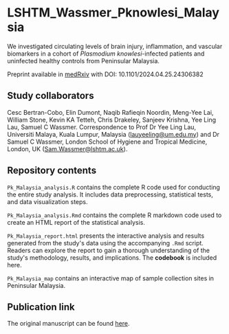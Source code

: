 # LSHTM_Wassmer_Pknowlesi_Malaysia

We investigated circulating levels of brain injury, inflammation, and vascular biomarkers in a cohort of *Plasmodium knowlesi*-infected patients and uninfected healthy controls from Peninsular Malaysia.

Preprint available in [medRxiv](https://www.medrxiv.org/content/10.1101/2024.04.25.24306382v1) with DOI: 10.1101/2024.04.25.24306382 


## Study collaborators

Cesc Bertran-Cobo, Elin Dumont, Naqib Rafieqin Noordin, Meng-Yee Lai, William Stone, Kevin KA Tetteh, Chris Drakeley, Sanjeev Krishna, Yee Ling Lau, Samuel C Wassmer. Correspondence to Prof Dr Yee Ling Lau, Universiti Malaya, Kuala Lumpur, Malaysia (lauyeeling@um.edu.my) and Dr Samuel C Wassmer, London School of Hygiene and Tropical Medicine, London, UK (Sam.Wassmer@lshtm.ac.uk).


## Repository contents

`Pk_Malaysia_analysis.R` contains the complete R code used for conducting the entire study analysis. It includes data preprocessing, statistical tests, and data visualization steps.

`Pk_Malaysia_analysis.Rmd` contains the complete R markdown code used to create an HTML report of the statistical analysis.

`Pk_Malaysia_report.html` presents the interactive analysis and results generated from the study's data using the accompanying `.Rmd` script. Readers can explore the report to gain a thorough understanding of the study's methodology, results, and implications. The **codebook** is included here.

`Pk_Malaysia_map` contains an interactive map of sample collection sites in Peninsular Malaysia.


## Publication link

The original manuscript can be found [here](https://www.medrxiv.org/content/10.1101/2024.04.25.24306382v1).
